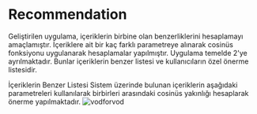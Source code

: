 # Recommendation
Geliştirilen uygulama, içeriklerin birbine olan benzerliklerini hesaplamayı amaçlamıştır. İçeriklere ait bir kaç farklı parametreye alınarak cosinüs fonksiyonu uygulanarak hesaplamalar yapılmıştır. Uygulama temelde 2'ye ayrılmaktadır. Bunlar içeriklerin benzer listesi ve kullanıcıların özel önerme listesidir. 

İçeriklerin Benzer Listesi
Sistem üzerinde bulunan içeriklerin aşağıdaki parametreleri kullanılarak birbirleri arasındaki cosinüs yakınlığı hesaplarak önerme yapılmaktadır.
![vodforvod](https://user-images.githubusercontent.com/99995225/182096924-ff9f6892-6b48-4f3e-abd0-12d595d792ca.png)
